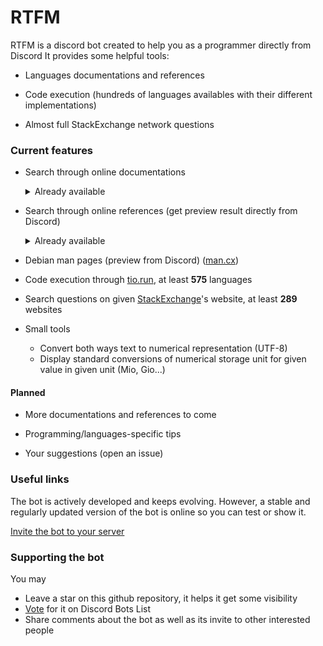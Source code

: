 # RTFM

RTFM is a discord bot created to help you as a programmer directly from Discord
It provides some helpful tools:
  - Languages documentations and references
  
  - Code execution (hundreds of languages availables with their different implementations)
  
  - Almost full StackExchange network questions

### Current features

  - Search through online documentations
    <details>
    <summary>Already available</summary>
    
    + C++ ([cppreference.com](https://en.cppreference.com/))
    + C ([cppreference.com](https://en.cppreference.com/))
    + Python ([python.org](https://python.org))

    </details>

  - Search through online references (get preview result directly from Discord)
    <details>
    <summary>Already available</summary>

    + HTML5 ([developer.mozilla.org](https://developer.mozilla.org))
    + HTTP ([developer.mozilla.org](https://developer.mozilla.org))
        + Status-codes
        + Headers
        + Methods
        + CSP directives

    </details>

  - Debian man pages (preview from Discord) ([man.cx](https://man.cx/))
  
  - Code execution through [tio.run](https://tio.run), at least **575** languages
  
  - Search questions on given [StackExchange](https://stackexchange.com/)'s website, at least **289** websites
  
  - Small tools
    - Convert both ways text to numerical representation (UTF-8)
    - Display standard conversions of numerical storage unit for given value in given unit (Mio, Gio...)

#### Planned
  - More documentations and references to come
  
  - Programming/languages-specific tips
  
  - Your suggestions (open an issue)

### Useful links
The bot is actively developed and keeps evolving. However, a stable and regularly updated version of the bot is online
so you can test or show it.

[Invite the bot to your server](https://discordapp.com/api/oauth2/authorize?client_id=495914599531675648&permissions=108514369&scope=bot)

### Supporting the bot
You may

  - Leave a star on this github repository, it helps it get some visibility
  - [Vote](https://discordbots.org/bot/495914599531675648/vote) for it on Discord Bots List
  - Share comments about the bot as well as its invite to other interested people
